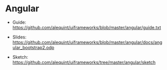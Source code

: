 # Angular

- Guide: https://github.com/alequint/uiframeworks/blob/master/angular/guide.txt

- Slides: https://github.com/alequint/uiframeworks/blob/master/angular/docs/angular_bootstrap2.odp

- Sketch: https://github.com/alequint/uiframeworks/tree/master/angular/sketch
